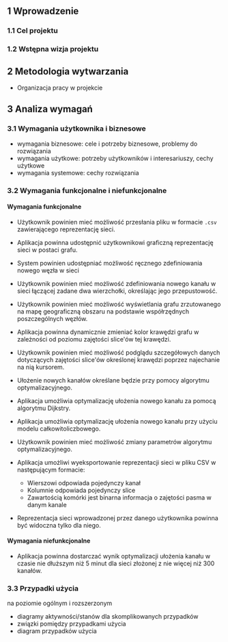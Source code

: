 ## 1 Wprowadzenie

### 1.1 Cel projektu

### 1.2 Wstępna wizja projektu

## 2 Metodologia wytwarzania

* Organizacja pracy w projekcie

## 3 Analiza wymagań

### 3.1 Wymagania użytkownika i biznesowe

* wymagania biznesowe: cele i potrzeby biznesowe, problemy do rozwiązania
* wymagania użytkowe: potrzeby użytkowników i interesariuszy, cechy użytkowe
* wymagania systemowe: cechy rozwiązania

### 3.2 Wymagania funkcjonalne i niefunkcjonalne

#### Wymagania funkcjonalne

* Użytkownik powinien mieć możliwość przesłania pliku w formacie `.csv` zawierającego reprezentację sieci.
* Aplikacja powinna udostępnić użytkownikowi graficzną reprezentację sieci w postaci grafu.
* System powinien udostępniać możliwość ręcznego zdefiniowania nowego węzła w sieci
* Użytkownik powinien mieć możliwość zdefiniowania nowego kanału w sieci łączącej zadane dwa wierzchołki, określając jego przepustowość.
* Użytkownik powinien mieć możliwość wyświetlania grafu zrzutowanego na mapę geograficzną obszaru na podstawie współrzędnych poszczególnych węzłów.
* Aplikacja powinna dynamicznie zmieniać kolor krawędzi grafu w zależności od poziomu zajętości slice'ów tej krawędzi.
* Użytkownik powinien mieć możliwość podglądu szczegółowych danych dotyczących zajętości slice'ów określonej krawędzi poprzez najechanie na nią kursorem.
* Ułożenie nowych kanałów określane będzie przy pomocy algorytmu optymalizacyjnego.
* Aplikacja umożliwia optymalizację ułożenia nowego kanału za pomocą algorytmu Dijkstry.
* Aplikacja umożliwia optymalizację ułożenia nowego kanału przy użyciu modelu całkowitoliczbowego.
* Użytkownik powinien mieć możliwość zmiany parametrów algorytmu optymalizacyjnego.

* Aplikacja umożliwi wyeksportowanie reprezentacji sieci w pliku CSV w następującym formacie:
  * Wierszowi odpowiada pojedynczy kanał
  * Kolumnie odpowiada pojedynczy slice
  * Zawartością komórki jest binarna informacja o zajętości pasma w danym kanale

* Reprezentacja sieci wprowadzonej przez danego użytkownika powinna być widoczna tylko dla niego.

#### Wymagania niefunkcjonalne

* Aplikacja powinna dostarczać wynik optymalizacji ułożenia kanału w czasie nie dłuższym niż 5 minut dla
sieci złożonej z nie więcej niż 300 kanałów.

### 3.3 Przypadki użycia

na poziomie ogólnym i rozszerzonym

* diagramy aktywności/stanów dla skomplikowanych przypadków
* związki pomiędzy przypadkami użycia
* diagram przypadków użycia
